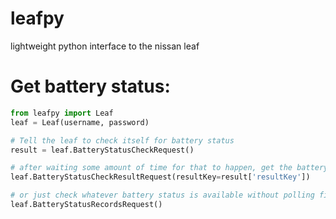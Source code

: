 # leafpy
lightweight python interface to the nissan leaf


# Get battery status:

```python
from leafpy import Leaf
leaf = Leaf(username, password)

# Tell the leaf to check itself for battery status
result = leaf.BatteryStatusCheckRequest()

# after waiting some amount of time for that to happen, get the battery status
leaf.BatteryStatusCheckResultRequest(resultKey=result['resultKey'])

# or just check whatever battery status is available without polling first:
leaf.BatteryStatusRecordsRequest()
```